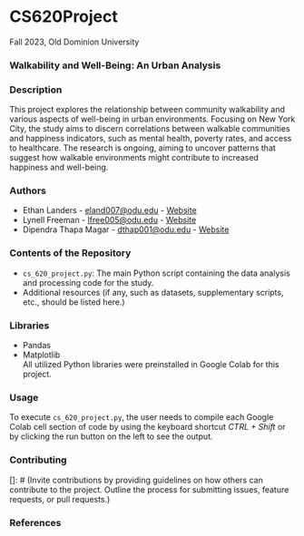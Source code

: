 # CS620Project
Fall 2023, Old Dominion University

### **Walkability and Well-Being: An Urban Analysis**

### Description
This project explores the relationship between community walkability and various aspects of well-being in urban environments. Focusing on New York City, the study aims to discern correlations between walkable communities and happiness indicators, such as mental health, poverty rates, and access to healthcare. The research is ongoing, aiming to uncover patterns that suggest how walkable environments might contribute to increased happiness and well-being.

### Authors
- Ethan Landers - eland007@odu.edu - [Website](https://ethanlanders.github.io)
- Lynell Freeman - lfree005@odu.edu - [Website](https://lynellfreeman.github.io)
- Dipendra Thapa Magar - dthap001@odu.edu - [Website](https://dipendrathapamagar.github.io)

### Contents of the Repository
- `cs_620_project.py`: The main Python script containing the data analysis and processing code for the study.
- Additional resources (if any, such as datasets, supplementary scripts, etc., should be listed here.)

### Libraries
- Pandas
- Matplotlib <be><br>
All utilized Python libraries were preinstalled in Google Colab for this project.

### Usage
To execute `cs_620_project.py`, the user needs to compile each Google Colab cell section of code by using the keyboard shortcut _CTRL + Shift_ or by clicking the run button on the left to see the output.

### Contributing
[]: # (Invite contributions by providing guidelines on how others can contribute to the project. Outline the process for submitting issues, feature requests, or pull requests.)

### References
